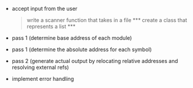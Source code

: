 

- accept input from the user 
    > write a scanner function that takes in a file ***
    > create a class that represents a list ***
    > 



- pass 1 (determine base address of each module)

- pass 1 (determine the absolute address for each symbol)




- pass 2 (generate actual output by relocating relative addresses and resolving external refs)




- implement error handling  

